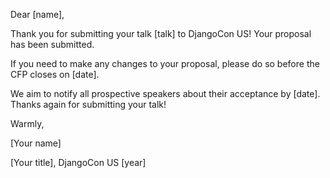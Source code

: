 Dear [name], 

Thank you for submitting your talk [talk] to DjangoCon US! Your proposal has been submitted. 

If you need to make any changes to your proposal, please do so before the CFP closes on [date]. 

We aim to notify all prospective speakers about their acceptance by [date]. Thanks again for submitting your talk! 

Warmly, 

[Your name] 

[Your title], DjangoCon US [year] 
